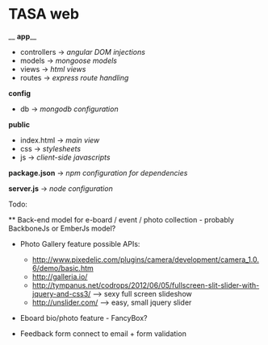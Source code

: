 TASA web
=======

__ **app**__
* controllers   -> *angular DOM injections*
* models        -> *mongoose models*
* views         -> *html views*
* routes        -> *express route handling*
 
**config**

* db            -> *mongodb configuration*
 
**public**

* index.html    -> *main view*
* css           -> *stylesheets*
* js            -> *client-side javascripts*
 
**package.json**      -> *npm configuration for dependencies*

**server.js**         -> *node configuration*


Todo:

** Back-end model for e-board / event / photo collection - probably BackboneJs or EmberJs model?
* Photo Gallery feature
  possible APIs:
  - http://www.pixedelic.com/plugins/camera/development/camera_1.0.6/demo/basic.htm
  - http://galleria.io/
  - http://tympanus.net/codrops/2012/06/05/fullscreen-slit-slider-with-jquery-and-css3/ --> sexy full screen slideshow
  - http://unslider.com/ --> easy, small jquery slider


* Eboard bio/photo feature - FancyBox?
* Feedback form connect to email + form validation
